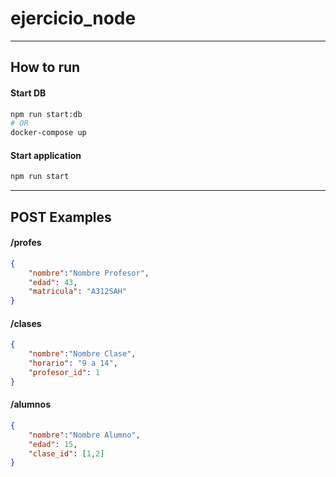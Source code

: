 # ejercicio_node
---
## How to run
#### Start DB
```bash
npm run start:db
# OR
docker-compose up
```
#### Start application
```bash
npm run start
```
---
## POST Examples
#### /profes
```json
{
    "nombre":"Nombre Profesor",
    "edad": 43,
    "matricula": "A312SAH"
}
```
#### /clases
```json
{
    "nombre":"Nombre Clase",
    "horario": "9 a 14",
    "profesor_id": 1
}
```
#### /alumnos
```json
{
    "nombre":"Nombre Alumno",
    "edad": 15,
    "clase_id": [1,2]
}
```